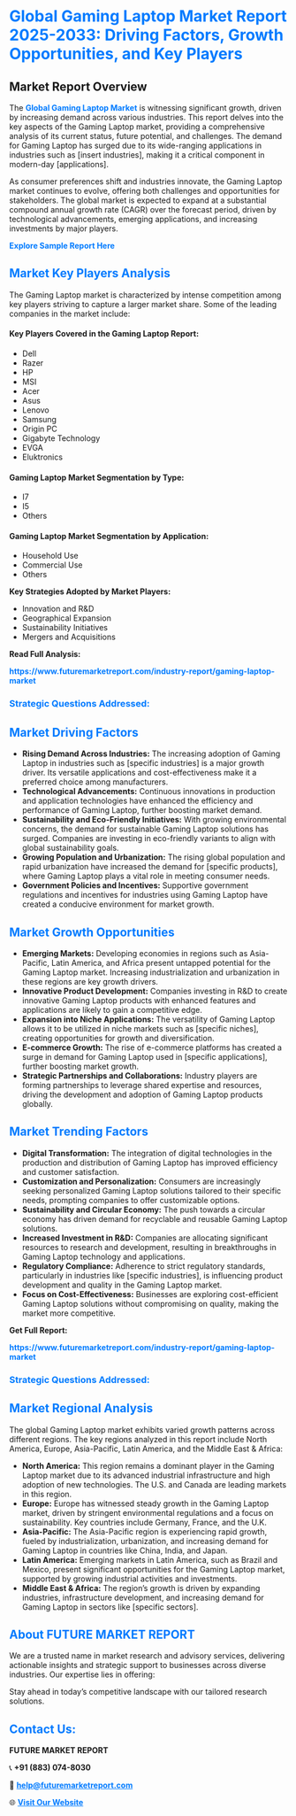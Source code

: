 <h1 style="color: #007BFF;">Global Gaming Laptop Market Report 2025-2033: Driving Factors, Growth Opportunities, and Key Players</h1>

<section id="overview">
<h2>Market Report Overview</h2>
<p>The <a href="https://www.futuremarketreport.com/industry-report/gaming-laptop-market" style="color: #007BFF; text-decoration: none;"><strong>Global Gaming Laptop Market</strong></a> is witnessing significant growth, driven by increasing demand across various industries. This report delves into the key aspects of the Gaming Laptop market, providing a comprehensive analysis of its current status, future potential, and challenges. The demand for Gaming Laptop has surged due to its wide-ranging applications in industries such as [insert industries], making it a critical component in modern-day [applications].</p>
<p>As consumer preferences shift and industries innovate, the Gaming Laptop market continues to evolve, offering both challenges and opportunities for stakeholders. The global market is expected to expand at a substantial compound annual growth rate (CAGR) over the forecast period, driven by technological advancements, emerging applications, and increasing investments by major players.</p>
</section>

<section id="overview">
<p><a href="https://www.futuremarketreport.com/request-sample/reportId=27429" style="color: #007BFF; text-decoration: none;"><strong>Explore Sample Report Here</strong></a></p>
</section>

<section id="key-players">
<h2 style="color: #007BFF;">Market Key Players Analysis</h2>
<p>The Gaming Laptop market is characterized by intense competition among key players striving to capture a larger market share. Some of the leading companies in the market include:</p>
<h4>Key Players Covered in the Gaming Laptop Report:</h4>
<ul><li>Dell</li><li>Razer</li><li>HP</li><li>MSI</li><li>Acer</li><li>Asus</li><li>Lenovo</li><li>Samsung</li><li>Origin PC</li><li>Gigabyte Technology</li><li>EVGA</li><li>Eluktronics</li></ul>
<h4>Gaming Laptop Market Segmentation by Type:</h4>
<ul><li>I7</li><li>I5</li><li>Others</li></ul>

<h4>Gaming Laptop Market Segmentation by Application:</h4>
<ul><li>Household Use</li><li>Commercial Use</li><li>Others</li></ul>
<p><strong>Key Strategies Adopted by Market Players:</strong></p>
<ul>
<li>Innovation and R&D</li>
<li>Geographical Expansion</li>
<li>Sustainability Initiatives</li>
<li>Mergers and Acquisitions</li>
</ul>
</section>

<section>
<p><strong>Read Full Analysis: </strong></p><a href="https://www.futuremarketreport.com/industry-report/gaming-laptop-market" style="color: #007BFF; text-decoration: none;"><strong>https://www.futuremarketreport.com/industry-report/gaming-laptop-market</strong></a>
<h3 style="color: #007BFF;">Strategic Questions Addressed:</h3>
</section>

<section id="driving-factors">
<h2 style="color: #007BFF;">Market Driving Factors</h2>
<ul>
<li><strong>Rising Demand Across Industries:</strong> The increasing adoption of Gaming Laptop in industries such as [specific industries] is a major growth driver. Its versatile applications and cost-effectiveness make it a preferred choice among manufacturers.</li>
<li><strong>Technological Advancements:</strong> Continuous innovations in production and application technologies have enhanced the efficiency and performance of Gaming Laptop, further boosting market demand.</li>
<li><strong>Sustainability and Eco-Friendly Initiatives:</strong> With growing environmental concerns, the demand for sustainable Gaming Laptop solutions has surged. Companies are investing in eco-friendly variants to align with global sustainability goals.</li>
<li><strong>Growing Population and Urbanization:</strong> The rising global population and rapid urbanization have increased the demand for [specific products], where Gaming Laptop plays a vital role in meeting consumer needs.</li>
<li><strong>Government Policies and Incentives:</strong> Supportive government regulations and incentives for industries using Gaming Laptop have created a conducive environment for market growth.</li>
</ul>
</section>

<section id="growth-opportunities">
<h2 style="color: #007BFF;">Market Growth Opportunities</h2>
<ul>
<li><strong>Emerging Markets:</strong> Developing economies in regions such as Asia-Pacific, Latin America, and Africa present untapped potential for the Gaming Laptop market. Increasing industrialization and urbanization in these regions are key growth drivers.</li>
<li><strong>Innovative Product Development:</strong> Companies investing in R&D to create innovative Gaming Laptop products with enhanced features and applications are likely to gain a competitive edge.</li>
<li><strong>Expansion into Niche Applications:</strong> The versatility of Gaming Laptop allows it to be utilized in niche markets such as [specific niches], creating opportunities for growth and diversification.</li>
<li><strong>E-commerce Growth:</strong> The rise of e-commerce platforms has created a surge in demand for Gaming Laptop used in [specific applications], further boosting market growth.</li>
<li><strong>Strategic Partnerships and Collaborations:</strong> Industry players are forming partnerships to leverage shared expertise and resources, driving the development and adoption of Gaming Laptop products globally.</li>
</ul>
</section>

<section id="trending-factors">
<h2 style="color: #007BFF;">Market Trending Factors</h2>
<ul>
<li><strong>Digital Transformation:</strong> The integration of digital technologies in the production and distribution of Gaming Laptop has improved efficiency and customer satisfaction.</li>
<li><strong>Customization and Personalization:</strong> Consumers are increasingly seeking personalized Gaming Laptop solutions tailored to their specific needs, prompting companies to offer customizable options.</li>
<li><strong>Sustainability and Circular Economy:</strong> The push towards a circular economy has driven demand for recyclable and reusable Gaming Laptop solutions.</li>
<li><strong>Increased Investment in R&D:</strong> Companies are allocating significant resources to research and development, resulting in breakthroughs in Gaming Laptop technology and applications.</li>
<li><strong>Regulatory Compliance:</strong> Adherence to strict regulatory standards, particularly in industries like [specific industries], is influencing product development and quality in the Gaming Laptop market.</li>
<li><strong>Focus on Cost-Effectiveness:</strong> Businesses are exploring cost-efficient Gaming Laptop solutions without compromising on quality, making the market more competitive.</li>
</ul>
</section>

<section>
<p><strong>Get Full Report: </strong></p><a href="https://www.futuremarketreport.com/industry-report/gaming-laptop-market" style="color: #007BFF; text-decoration: none;"><strong>https://www.futuremarketreport.com/industry-report/gaming-laptop-market</strong></a>
<h3 style="color: #007BFF;">Strategic Questions Addressed:</h3>
</section>


<section id="regional-analysis">
<h2 style="color: #007BFF;">Market Regional Analysis</h2>
<p>The global Gaming Laptop market exhibits varied growth patterns across different regions. The key regions analyzed in this report include North America, Europe, Asia-Pacific, Latin America, and the Middle East & Africa:</p>
<ul>
<li><strong>North America:</strong> This region remains a dominant player in the Gaming Laptop market due to its advanced industrial infrastructure and high adoption of new technologies. The U.S. and Canada are leading markets in this region.</li>
<li><strong>Europe:</strong> Europe has witnessed steady growth in the Gaming Laptop market, driven by stringent environmental regulations and a focus on sustainability. Key countries include Germany, France, and the U.K.</li>
<li><strong>Asia-Pacific:</strong> The Asia-Pacific region is experiencing rapid growth, fueled by industrialization, urbanization, and increasing demand for Gaming Laptop in countries like China, India, and Japan.</li>
<li><strong>Latin America:</strong> Emerging markets in Latin America, such as Brazil and Mexico, present significant opportunities for the Gaming Laptop market, supported by growing industrial activities and investments.</li>
<li><strong>Middle East & Africa:</strong> The region’s growth is driven by expanding industries, infrastructure development, and increasing demand for Gaming Laptop in sectors like [specific sectors].</li>
</ul>
</section>

<footer>
<h2 style="color: #007BFF;">About FUTURE MARKET REPORT</h2>
<p>We are a trusted name in market research and advisory services, delivering actionable insights and strategic support to businesses across diverse industries. Our expertise lies in offering:</p>

<p>Stay ahead in today’s competitive landscape with our tailored research solutions.</p>

<h2 style="color: #007BFF;">Contact Us:</h2>
<p><strong>FUTURE MARKET REPORT</strong></p>
<p>📞 <strong>+91 (883) 074-8030</strong></p>
<p>📧 <strong><a href="mailto:help@futuremarketreport.com" style="color: #007BFF;">help@futuremarketreport.com</a></strong></p>
<p>🌐 <strong><a href="https://www.futuremarketreport.com/" style="color: #007BFF;">Visit Our Website</a></strong></p>
</footer>